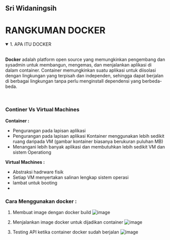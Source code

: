 ## Sri Widaningsih

# RANGKUMAN DOCKER

<details open>
<summary>1. APA ITU DOCKER</summary>
<br>

**Docker** adalah platform open source yang memungkinkan pengembang dan sysadmin untuk membangun, mengemas, dan menjalankan aplikasi di dalam container. Container memungkinkan suatu aplikasi untuk diisolasi dengan lingkungan yang terpisah dan independen, sehingga dapat berjalan di berbagai lingkungan tanpa perlu menginstall dependensi yang berbeda-beda.

<br>

### Continer Vs Virtual Machines

**Container :**

- Pengurangan pada lapisan aplikasi
- Pengurangan pada lapisan aplikasi
  Kontainer menggunakan lebih sedikit ruang daripada VM (gambar kontainer biasanya berukuran puluhan MB)
- Menangani lebih banyak aplikasi dan membutuhkan lebih sedikit VM dan sistem Operationg

**Virtual Machines :**

- Abstraksi hadrware fisik
- Setiap VM menyertakan salinan lengkap sistem operasi
- lambat untuk booting
-

### Cara Menggunakan docker :

1.  Membuat image dengan docker build
    ![image](./Screenshot/docker%20build.JPG)

2.  Menjalankan image docker untuk dijadikan container
    ![image](./Screenshot/docker%20run.JPG)

3.  Testing API ketika container docker sudah berjalan
![image](./Screenshot/test%20API.JPG)
</details>

